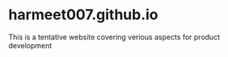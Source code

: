 # harmeet007.github.io
This is a tentative website covering verious aspects for product development
